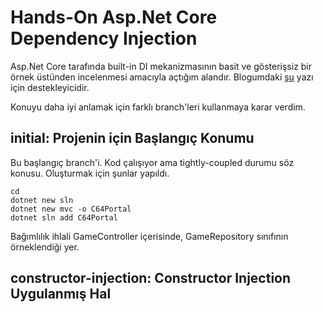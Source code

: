 # Hands-On Asp.Net Core Dependency Injection

Asp.Net Core tarafında built-in DI mekanizmasının basit ve gösterişsiz bir örnek üstünden incelenmesi amacıyla açtığım alandır. Blogumdaki [şu](https://www.buraksenyurt.com/post/asp-net-core-a-nasil-merhaba-deriz)
yazı için destekleyicidir.

Konuyu daha iyi anlamak için farklı branch'leri kullanmaya karar verdim.

## initial: Projenin için Başlangıç Konumu 

Bu başlangıç branch'i. Kod çalışıyor ama tightly-coupled durumu söz konusu. Oluşturmak için şunlar yapıldı.

```
cd 
dotnet new sln 
dotnet new mvc -o C64Portal
dotnet sln add C64Portal
```

Bağımlılık ihlali GameController içerisinde, GameRepository sınıfının örneklendiği yer.

## constructor-injection: Constructor Injection Uygulanmış Hal